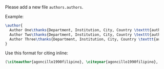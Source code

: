 Please add a new file `authors.authors`.

Example:

```latex
\author{
  Author One\thanks{Department, Institution, City, Country \texttt{author1@example.com}} \and
  Author Two\thanks{Department, Institution, City, Country \texttt{author2@example.com}} \and
  Author Three\thanks{Department, Institution, City, Country \texttt{author3@example.com}}
}
```

Use this format for citing inline:

```latex
(\citeauthor{agoncillo1990filipino}, \citeyear{agoncillo1990filipino}, pp. 1-3; \citeauthor{foreman1899islands}, \citeyear{foreman1899islands}, pp. 5-6, 14-16)
```
